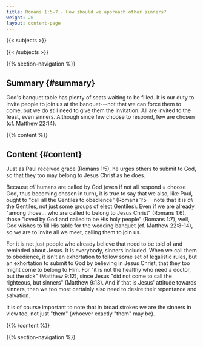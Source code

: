 ```yaml
---
title: Romans 1:5-7 - How should we approach other sinners?
weight: 20
layout: content-page
---
```


{{< subjects >}}

{{< /subjects >}}

{{% section-navigation %}}

<!-- ## Video {#video}

{{% video
src=""

playlist=""

video=""

audio=""

slides="https://bibledocs.org/slides/"
%}} -->

## Summary {#summary}

God's banquet table has plenty of seats waiting to be filled. It is our duty to invite people to join us at the banquet---not that we can force them to come, but we do still need to give them the invitation. All are invited to the feast, even sinners. Although since few choose to respond, few are chosen (cf. Matthew 22:14).

<!-- ## Timestamps {#timestamps} -->

{{% content %}}

## Content {#content}

<!-- --- -->

Just as Paul received grace (Romans 1:5), he urges others to submit to God, so that they too may belong to Jesus Christ as he does.

Because *all* humans are called by God (even if not all respond = choose God, thus becoming chosen in turn), it is true to say that we also, like Paul, ought to "call all the Gentiles to obedience" (Romans 1:5---note that it is *all* the Gentiles, not just some groups of elect Gentiles). Even if we are already "among those... who are called to belong to Jesus Christ" (Romans 1:6), those "loved by God and called to be His holy people" (Romans 1:7), well, God wishes to fill His table for the wedding banquet (cf. Matthew 22:8-14), so we are to invite all we meet, calling them to join us.

For it is not just people who already believe that need to be told of and reminded about Jesus. It is everybody, sinners included. When we call them to obedience, it isn't an exhortation to follow some set of legalistic rules, but an exhortation to submit to God by believing in Jesus Christ, that they too might come to belong to Him. For "it is not the healthy who need a doctor, but the sick" (Matthew 9:12), since Jesus "did not come to call the righteous, but sinners" (Matthew 9:13). And if that is Jesus' attitude towards sinners, then we too most certainly also need to desire their repentance and salvation.

It is of course important to note that in broad strokes *we* are the sinners in view too, not just "them" (whoever exactly "them" may be).

{{% /content %}}


<!-- {{% transcript %}}

## Video/audio transcript {#video-audio-transcript}



{{% /transcript %}} -->

{{% section-navigation %}}
